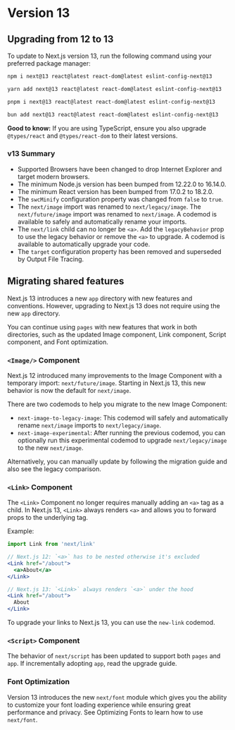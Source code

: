 # Version 13

## Upgrading from 12 to 13

To update to Next.js version 13, run the following command using your preferred package manager:

```bash
npm i next@13 react@latest react-dom@latest eslint-config-next@13
```

```bash
yarn add next@13 react@latest react-dom@latest eslint-config-next@13
```

```bash
pnpm i next@13 react@latest react-dom@latest eslint-config-next@13
```

```bash
bun add next@13 react@latest react-dom@latest eslint-config-next@13
```

**Good to know:** If you are using TypeScript, ensure you also upgrade `@types/react` and `@types/react-dom` to their latest versions.

### v13 Summary

- Supported Browsers have been changed to drop Internet Explorer and target modern browsers.
- The minimum Node.js version has been bumped from 12.22.0 to 16.14.0.
- The minimum React version has been bumped from 17.0.2 to 18.2.0.
- The `swcMinify` configuration property was changed from `false` to `true`.
- The `next/image` import was renamed to `next/legacy/image`. The `next/future/image` import was renamed to `next/image`. A codemod is available to safely and automatically rename your imports.
- The `next/link` child can no longer be `<a>`. Add the `legacyBehavior` prop to use the legacy behavior or remove the `<a>` to upgrade. A codemod is available to automatically upgrade your code.
- The `target` configuration property has been removed and superseded by Output File Tracing.

## Migrating shared features

Next.js 13 introduces a new `app` directory with new features and conventions. However, upgrading to Next.js 13 does not require using the new `app` directory.

You can continue using `pages` with new features that work in both directories, such as the updated Image component, Link component, Script component, and Font optimization.

### `<Image/>` Component

Next.js 12 introduced many improvements to the Image Component with a temporary import: `next/future/image`. Starting in Next.js 13, this new behavior is now the default for `next/image`.

There are two codemods to help you migrate to the new Image Component:

- `next-image-to-legacy-image`: This codemod will safely and automatically rename `next/image` imports to `next/legacy/image`.
- `next-image-experimental`: After running the previous codemod, you can optionally run this experimental codemod to upgrade `next/legacy/image` to the new `next/image`.

Alternatively, you can manually update by following the migration guide and also see the legacy comparison.

### `<Link>` Component

The `<Link>` Component no longer requires manually adding an `<a>` tag as a child. In Next.js 13, `<Link>` always renders `<a>` and allows you to forward props to the underlying tag.

Example:

```jsx
import Link from 'next/link'

// Next.js 12: `<a>` has to be nested otherwise it's excluded
<Link href="/about">
  <a>About</a>
</Link>

// Next.js 13: `<Link>` always renders `<a>` under the hood
<Link href="/about">
  About
</Link>
```

To upgrade your links to Next.js 13, you can use the `new-link` codemod.

### `<Script>` Component

The behavior of `next/script` has been updated to support both `pages` and `app`. If incrementally adopting `app`, read the upgrade guide.

### Font Optimization

Version 13 introduces the new `next/font` module which gives you the ability to customize your font loading experience while ensuring great performance and privacy. See Optimizing Fonts to learn how to use `next/font`.